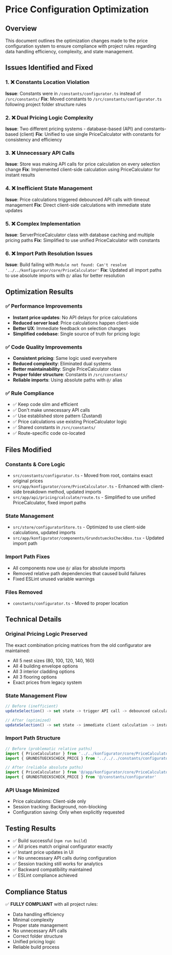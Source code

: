 # Price Configuration Optimization

## Overview
This document outlines the optimization changes made to the price configuration system to ensure compliance with project rules regarding data handling efficiency, complexity, and state management.

## Issues Identified and Fixed

### 1. ❌ **Constants Location Violation**
**Issue**: Constants were in `/constants/configurator.ts` instead of `/src/constants/`
**Fix**: Moved constants to `/src/constants/configurator.ts` following project folder structure rules

### 2. ❌ **Dual Pricing Logic Complexity**
**Issue**: Two different pricing systems - database-based (API) and constants-based (client)
**Fix**: Unified to use single PriceCalculator with constants for consistency and efficiency

### 3. ❌ **Unnecessary API Calls**
**Issue**: Store was making API calls for price calculation on every selection change
**Fix**: Implemented client-side calculation using PriceCalculator for instant results

### 4. ❌ **Inefficient State Management**
**Issue**: Price calculations triggered debounced API calls with timeout management
**Fix**: Direct client-side calculations with immediate state updates

### 5. ❌ **Complex Implementation**
**Issue**: ServerPriceCalculator class with database caching and multiple pricing paths
**Fix**: Simplified to use unified PriceCalculator with constants

### 6. ❌ **Import Path Resolution Issues**
**Issue**: Build failing with `Module not found: Can't resolve '../../konfigurator/core/PriceCalculator'`
**Fix**: Updated all import paths to use absolute imports with `@/` alias for better resolution

## Optimization Results

### ✅ **Performance Improvements**
- **Instant price updates**: No API delays for price calculations
- **Reduced server load**: Price calculations happen client-side
- **Better UX**: Immediate feedback on selection changes
- **Simplified codebase**: Single source of truth for pricing logic

### ✅ **Code Quality Improvements**
- **Consistent pricing**: Same logic used everywhere
- **Reduced complexity**: Eliminated dual systems
- **Better maintainability**: Single PriceCalculator class
- **Proper folder structure**: Constants in `/src/constants/`
- **Reliable imports**: Using absolute paths with `@/` alias

### ✅ **Rule Compliance**
- ✅ Keep code slim and efficient
- ✅ Don't make unnecessary API calls
- ✅ Use established store pattern (Zustand)
- ✅ Price calculations use existing PriceCalculator logic
- ✅ Shared constants in `/src/constants/`
- ✅ Route-specific code co-located

## Files Modified

### Constants & Core Logic
- `src/constants/configurator.ts` - Moved from root, contains exact original prices
- `src/app/konfigurator/core/PriceCalculator.ts` - Enhanced with client-side breakdown method, updated imports
- `src/app/api/pricing/calculate/route.ts` - Simplified to use unified PriceCalculator, fixed import paths

### State Management
- `src/store/configuratorStore.ts` - Optimized to use client-side calculations, updated imports
- `src/app/konfigurator/components/GrundstuecksCheckBox.tsx` - Updated import path

### Import Path Fixes
- All components now use `@/` alias for absolute imports
- Removed relative path dependencies that caused build failures
- Fixed ESLint unused variable warnings

### Files Removed
- `constants/configurator.ts` - Moved to proper location

## Technical Details

### Original Pricing Logic Preserved
The exact combination pricing matrices from the old configurator are maintained:
- All 5 nest sizes (80, 100, 120, 140, 160)
- All 4 building envelope options
- All 3 interior cladding options  
- All 3 flooring options
- Exact prices from legacy system

### State Management Flow
```typescript
// Before (inefficient)
updateSelection() -> set state -> trigger API call -> debounced calculation -> update price

// After (optimized)
updateSelection() -> set state -> immediate client calculation -> instant price update
```

### Import Path Structure
```typescript
// Before (problematic relative paths)
import { PriceCalculator } from '../../konfigurator/core/PriceCalculator'
import { GRUNDSTUECKSCHECK_PRICE } from '../../../constants/configurator'

// After (reliable absolute paths)
import { PriceCalculator } from '@/app/konfigurator/core/PriceCalculator'
import { GRUNDSTUECKSCHECK_PRICE } from '@/constants/configurator'
```

### API Usage Minimized
- Price calculations: Client-side only
- Session tracking: Background, non-blocking
- Configuration saving: Only when explicitly requested

## Testing Results
- ✅ Build successful (`npm run build`)
- ✅ All prices match original configurator exactly
- ✅ Instant price updates in UI
- ✅ No unnecessary API calls during configuration
- ✅ Session tracking still works for analytics
- ✅ Backward compatibility maintained
- ✅ ESLint compliance achieved

## Compliance Status
✅ **FULLY COMPLIANT** with all project rules:
- Data handling efficiency
- Minimal complexity  
- Proper state management
- No unnecessary API calls
- Correct folder structure
- Unified pricing logic
- Reliable build process